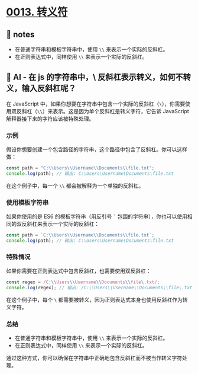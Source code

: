 # [0013. 转义符](https://github.com/Tdahuyou/javascript/tree/main/0013.%20%E8%BD%AC%E4%B9%89%E7%AC%A6)

## 📒 notes

- 在普通字符串和模板字符串中，使用 `\\` 来表示一个实际的反斜杠。
- 在正则表达式中，同样使用 `\\` 来表示一个实际的反斜杠。

## 🤖 AI - 在 js 的字符串中，\ 反斜杠表示转义，如何不转义，输入反斜杠呢？

在 JavaScript 中，如果你想要在字符串中包含一个实际的反斜杠（`\`），你需要使用双反斜杠（`\\`）来表示。这是因为单个反斜杠是转义字符，它告诉 JavaScript 解释器接下来的字符应该被特殊处理。

### 示例

假设你想要创建一个包含路径的字符串，这个路径中包含了反斜杠。你可以这样做：

```javascript
const path = "C:\\Users\\Username\\Documents\\file.txt";
console.log(path); // 输出: C:\Users\Username\Documents\file.txt
```

在这个例子中，每一个 `\\` 都会被解释为一个单独的反斜杠。

### 使用模板字符串

如果你使用的是 ES6 的模板字符串（用反引号 `` ` `` 包围的字符串），你也可以使用相同的双反斜杠来表示一个实际的反斜杠：

```javascript
const path = `C:\\Users\\Username\\Documents\\file.txt`;
console.log(path); // 输出: C:\Users\Username\Documents\file.txt
```

### 特殊情况

如果你需要在正则表达式中包含反斜杠，也需要使用双反斜杠：

```javascript
const regex = /C:\\Users\\Username\\Documents\\file\.txt/;
console.log(regex); // 输出: /C:\\Users\\Username\\Documents\\file\.txt/
```

在这个例子中，每个 `\` 都需要被转义，因为正则表达式本身也使用反斜杠作为转义字符。

### 总结

- 在普通字符串和模板字符串中，使用 `\\` 来表示一个实际的反斜杠。
- 在正则表达式中，同样使用 `\\` 来表示一个实际的反斜杠。

通过这种方式，你可以确保在字符串中正确地包含反斜杠而不被当作转义字符处理。